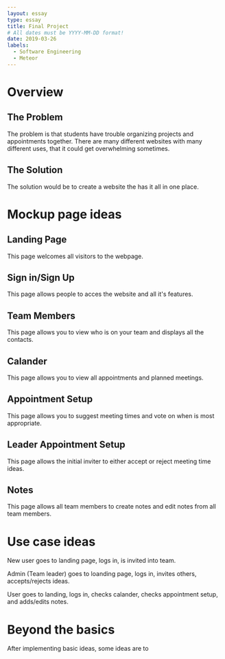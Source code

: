 ```yaml
---
layout: essay
type: essay
title: Final Project
# All dates must be YYYY-MM-DD format!
date: 2019-03-26
labels:
  - Software Engineering
  - Meteor
---
```


# Overview

## The Problem

The problem is that students have trouble organizing projects and appointments together. There are many different websites with many different uses, that it could get overwhelming sometimes. 

## The Solution

The solution would be to create a website the has it all in one place. 

# Mockup page ideas

## Landing Page
This page welcomes all visitors to the webpage.

## Sign in/Sign Up
This page allows people to acces the website and all it's features.

## Team Members 
This page allows you to view who is on your team and displays all the contacts.

## Calander
This page allows you to view all appointments and planned meetings.

## Appointment Setup
This page allows you to suggest meeting times and vote on when is most appropriate.

## Leader Appointment Setup
This page allows the initial inviter to either accept or reject meeting time ideas.

## Notes
This page allows all team members to create notes and edit notes from all team members.

# Use case ideas

New user goes to landing page, logs in, is invited into team.

Admin (Team leader) goes to loanding page, logs in, invites others, accepts/rejects ideas.

User goes to landing, logs in, checks calander, checks appointment setup, and adds/edits notes.

# Beyond the basics

After implementing basic ideas, some ideas are to
